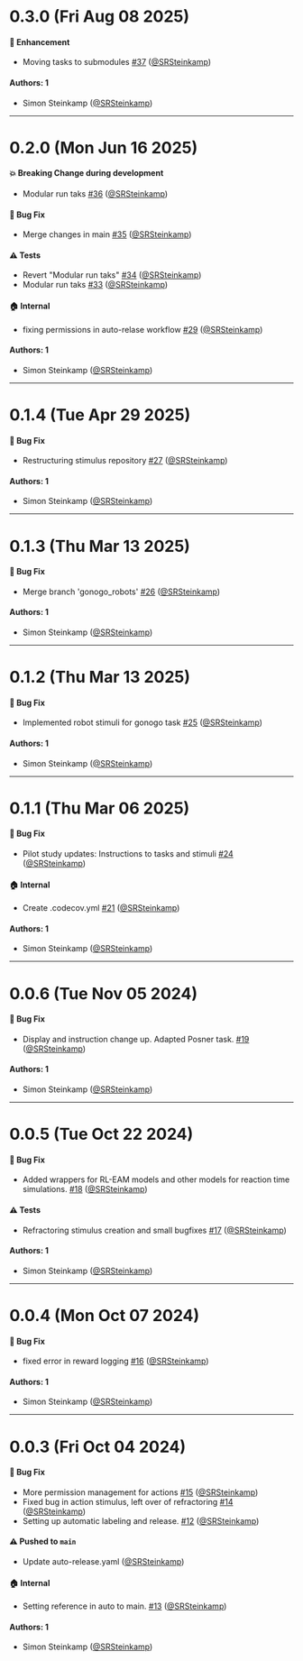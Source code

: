 # 0.3.0 (Fri Aug 08 2025)

#### 🚀 Enhancement

- Moving tasks to submodules [#37](https://github.com/rewardMap/rewardGym/pull/37) ([@SRSteinkamp](https://github.com/SRSteinkamp))

#### Authors: 1

- Simon Steinkamp ([@SRSteinkamp](https://github.com/SRSteinkamp))

---

# 0.2.0 (Mon Jun 16 2025)

#### 💥 Breaking Change during development

- Modular run taks [#36](https://github.com/rewardMap/rewardGym/pull/36) ([@SRSteinkamp](https://github.com/SRSteinkamp))

#### 🐛 Bug Fix

- Merge changes in main [#35](https://github.com/rewardMap/rewardGym/pull/35) ([@SRSteinkamp](https://github.com/SRSteinkamp))

#### ⚠️ Tests

- Revert "Modular run taks" [#34](https://github.com/rewardMap/rewardGym/pull/34) ([@SRSteinkamp](https://github.com/SRSteinkamp))
- Modular run taks [#33](https://github.com/rewardMap/rewardGym/pull/33) ([@SRSteinkamp](https://github.com/SRSteinkamp))

#### 🏠 Internal

- fixing permissions in auto-relase workflow [#29](https://github.com/rewardMap/rewardGym/pull/29) ([@SRSteinkamp](https://github.com/SRSteinkamp))

#### Authors: 1

- Simon Steinkamp ([@SRSteinkamp](https://github.com/SRSteinkamp))

---

# 0.1.4 (Tue Apr 29 2025)

#### 🐛 Bug Fix

- Restructuring stimulus repository [#27](https://github.com/rewardMap/rewardGym/pull/27) ([@SRSteinkamp](https://github.com/SRSteinkamp))

#### Authors: 1

- Simon Steinkamp ([@SRSteinkamp](https://github.com/SRSteinkamp))

---

# 0.1.3 (Thu Mar 13 2025)

#### 🐛 Bug Fix

- Merge branch 'gonogo_robots' [#26](https://github.com/rewardMap/rewardGym/pull/26) ([@SRSteinkamp](https://github.com/SRSteinkamp))

#### Authors: 1

- Simon Steinkamp ([@SRSteinkamp](https://github.com/SRSteinkamp))

---

# 0.1.2 (Thu Mar 13 2025)

#### 🐛 Bug Fix

- Implemented robot stimuli for gonogo task [#25](https://github.com/rewardMap/rewardGym/pull/25) ([@SRSteinkamp](https://github.com/SRSteinkamp))

#### Authors: 1

- Simon Steinkamp ([@SRSteinkamp](https://github.com/SRSteinkamp))

---

# 0.1.1 (Thu Mar 06 2025)

#### 🐛 Bug Fix

- Pilot study updates: Instructions to tasks and stimuli [#24](https://github.com/rewardMap/rewardGym/pull/24) ([@SRSteinkamp](https://github.com/SRSteinkamp))

#### 🏠 Internal

- Create .codecov.yml [#21](https://github.com/rewardMap/rewardGym/pull/21) ([@SRSteinkamp](https://github.com/SRSteinkamp))

#### Authors: 1

- Simon Steinkamp ([@SRSteinkamp](https://github.com/SRSteinkamp))

---

# 0.0.6 (Tue Nov 05 2024)

#### 🐛 Bug Fix

- Display and instruction change up. Adapted Posner task. [#19](https://github.com/rewardMap/rewardGym/pull/19) ([@SRSteinkamp](https://github.com/SRSteinkamp))

#### Authors: 1

- Simon Steinkamp ([@SRSteinkamp](https://github.com/SRSteinkamp))

---

# 0.0.5 (Tue Oct 22 2024)

#### 🐛 Bug Fix

- Added wrappers for RL-EAM models and other models for reaction time simulations. [#18](https://github.com/rewardMap/rewardGym/pull/18) ([@SRSteinkamp](https://github.com/SRSteinkamp))

#### ⚠️ Tests

- Refractoring stimulus creation and small bugfixes [#17](https://github.com/rewardMap/rewardGym/pull/17) ([@SRSteinkamp](https://github.com/SRSteinkamp))

#### Authors: 1

- Simon Steinkamp ([@SRSteinkamp](https://github.com/SRSteinkamp))

---

# 0.0.4 (Mon Oct 07 2024)

#### 🐛 Bug Fix

- fixed error in reward logging [#16](https://github.com/rewardMap/rewardGym/pull/16) ([@SRSteinkamp](https://github.com/SRSteinkamp))

#### Authors: 1

- Simon Steinkamp ([@SRSteinkamp](https://github.com/SRSteinkamp))

---

# 0.0.3 (Fri Oct 04 2024)

#### 🐛 Bug Fix

- More permission management for actions [#15](https://github.com/rewardMap/rewardGym/pull/15) ([@SRSteinkamp](https://github.com/SRSteinkamp))
- Fixed bug in action stimulus, left over of refractoring [#14](https://github.com/rewardMap/rewardGym/pull/14) ([@SRSteinkamp](https://github.com/SRSteinkamp))
- Setting up automatic labeling and release. [#12](https://github.com/rewardMap/rewardGym/pull/12) ([@SRSteinkamp](https://github.com/SRSteinkamp))

#### ⚠️ Pushed to `main`

- Update auto-release.yaml ([@SRSteinkamp](https://github.com/SRSteinkamp))

#### 🏠 Internal

- Setting reference in auto to main. [#13](https://github.com/rewardMap/rewardGym/pull/13) ([@SRSteinkamp](https://github.com/SRSteinkamp))

#### Authors: 1

- Simon Steinkamp ([@SRSteinkamp](https://github.com/SRSteinkamp))
